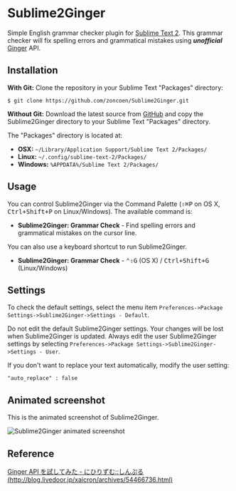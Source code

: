 Sublime2Ginger
==========
Simple English grammar checker plugin for [Sublime Text 2](http://www.sublimetext.com/2).
This grammar checker will fix spelling errors and grammatical mistakes using ***unofficial*** [Ginger](http://www.getginger.jp/) API.

Installation
----------
**With Git:** Clone the repository in your Sublime Text "Packages" directory:
```
$ git clone https://github.com/zoncoen/Sublime2Ginger.git
```
**Without Git:** Download the latest source from [GitHub](https://github.com/zoncoen/Sublime2Ginger) and copy the Sublime2Ginger directory to your Sublime Text "Packages" directory.

The "Packages" directory is located at:

- **OSX:** ```~/Library/Application Support/Sublime Text 2/Packages/```
- **Linux:** ```~/.config/sublime-text-2/Packages/```
- **Windows:** ```%APPDATA%/Sublime Text 2/Packages/```

Usage
----------
You can control Sublime2Ginger via the Command Palette (<kbd>⇧⌘P</kbd>  on OS X, <kbd>Ctrl+Shift+P</kbd> on Linux/Windows).
The available command is:

- **Sublime2Ginger: Grammar Check** - Find spelling errors and grammatical mistakes on the cursor line.

You can also use a keyboard shortcut to run Sublime2Ginger.

- **Sublime2Ginger: Grammar Check** - <kbd>⌃⇧G</kbd> (OS X) / <kbd>Ctrl+Shift+G</kbd> (Linux/Windows)

Settings
----------
To check the default settings, select the menu item `Preferences->Package Settings->Sublime2Ginger->Settings - Default`.

Do not edit the default Sublime2Ginger settings. Your changes will be lost when Sublime2Ginger is updated. Always edit the user Sublime2Ginger settings by selecting `Preferences->Package Settings->Sublime2Ginger->Settings - User`.

If you don't want to replace your text automatically, modify the user setting:
```
"auto_replace" : false
```

Animated screenshot
----------
This is the animated screenshot of Sublime2Ginger.

![Sublime2Ginger animated screenshot](http://zoncoen.github.io/images/Sublime2Ginger-screenshot.gif)

Reference
----------
[Ginger API を試してみた - にひりずむ::しんぷる (http://blog.livedoor.jp/xaicron/archives/54466736.html)](http://blog.livedoor.jp/xaicron/archives/54466736.html)
